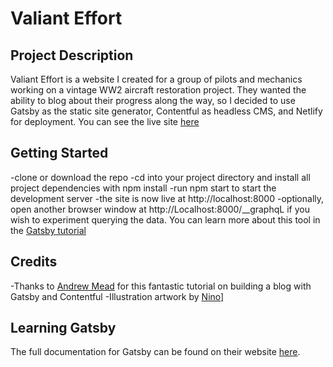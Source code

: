 # Valiant Effort

## Project Description

Valiant Effort is a website I created for a group of pilots and mechanics working on a vintage WW2 aircraft restoration project. They wanted the ability to blog about their progress along the way, so I decided to use Gatsby as the static site generator, Contentful as headless CMS, and Netlify for deployment. You can see the live site [here](https://valianteffort.netlify.com)

## Getting Started

-clone or download the repo
-cd into your project directory and install all project dependencies with npm install
-run npm start to start the development server
-the site is now live at http://localhost:8000
-optionally, open another browser window at http://Localhost:8000/__graphqL if you wish to experiment querying the data. You can learn more about this tool in the [Gatsby tutorial](gatsbyjs.org/tutorial/part-five/#introducing-graphiql)

## Credits

-Thanks to [Andrew Mead](https://mead.io/gatsby-bootcamp) for this fantastic tutorial on building a blog with Gatsby and Contentful
-Illustration artwork by [Nino](https://www.fiverr.com/onintheartist)]

## Learning Gatsby

The full documentation for Gatsby can be found on their website [here](https://www.gatsbyjs.org/).

